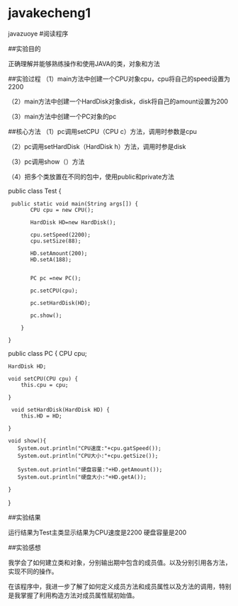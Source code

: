 # javakecheng1
javazuoye
#阅读程序  

##实验目的  

正确理解并能够熟练操作和使用JAVA的类，对象和方法  

##实验过程
（1）main方法中创建一个CPU对象cpu，cpu将自己的speed设置为2200  

（2）main方法中创建一个HardDisk对象disk，disk将自己的amount设置为200  

（3）main方法中创建一个PC对象的pc  

  
  
##核心方法
（1）pc调用setCPU（CPU c）方法，调用时参数是cpu  

（2）pc调用setHardDisk（HardDisk h）方法，调用时参是disk  

（3）pc调用show（）方法  

（4）把多个类放置在不同的包中，使用public和private方法  

public class Test {

	 public static void main(String args[]) {
	       CPU cpu = new CPU();

	       HardDisk HD=new HardDisk();

	       cpu.setSpeed(2200);
	       cpu.setSize(88);

	       HD.setAmount(200);
	       HD.setA(188);
	       

	       PC pc =new PC();

	       pc.setCPU(cpu);

	       pc.setHardDisk(HD);

	       pc.show();

	    }

	}


public class PC {
	CPU cpu;

    HardDisk HD;

    void setCPU(CPU cpu) {
        this.cpu = cpu;

    }

     void setHardDisk(HardDisk HD) {
        this.HD = HD;

    }

    void show(){
       System.out.println("CPU速度:"+cpu.gatSpeed());
       System.out.println("CPU大小:"+cpu.getSize());

       System.out.println("硬盘容量:"+HD.getAmount());
       System.out.println("硬盘大小:"+HD.getA());

    }

}  

##实验结果  

运行结果为Test主类显示结果为CPU速度是2200 硬盘容量是200  

##实验感想  

我学会了如何建立类和对象，分别输出期中包含的成员值。以及分别引用各方法，实现不同的操作。  

在该程序中，我进一步了解了如何定义成员方法和成员属性以及方法的调用，特别是我掌握了利用构造方法对成员属性赋初始值。
